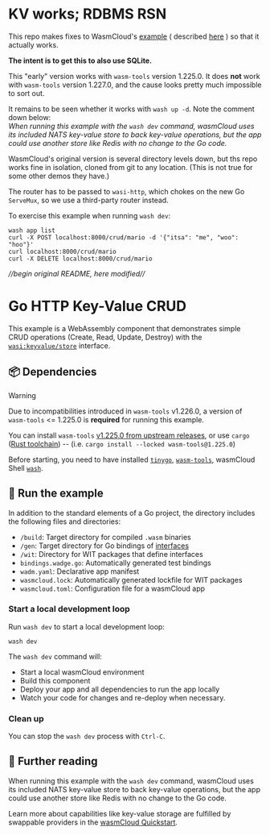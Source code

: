 # KV works; RDBMS RSN 

This repo makes fixes to WasmCloud's
[example](https://github.com/wasmCloud/go/tree/main/examples/component/http-keyvalue-crud)
( described
[here](https://wasmcloud.com/blog/2025-01-23-walkthrough-a-wasmclod-crud-application-in-go/)
) so that it actually works.

**The intent is to get this to also use SQLite.**

This "early" version works with `wasm-tools` version 1.225.0.
It does **not** work with `wasm-tools` version 1.227.0, and
the cause looks pretty much impossible to sort out.

It remains to be seen whether it works with `wash up -d`.
Note the comment down below: <br/>
*When running this example with the `wash dev` command, wasmCloud uses
its included NATS key-value store to back key-value operations, but the
app could use another store like Redis with no change to the Go code.*

WasmCloud's original version is several directory levels down,
but ths repo works fine in isolation, cloned from git to any
location. (This is not true for some other demos they have.) 

The router has to be passed to `wasi-http`, which chokes on the
new Go `ServeMux`, so we use a third-party router instead.

To exercise this example when running `wash dev`:
```
wash app list
curl -X POST localhost:8000/crud/mario -d '{"itsa": "me", "woo": "hoo"}'
curl localhost:8000/crud/mario
curl -X DELETE localhost:8000/crud/mario
```

*//begin original README, here  modified//*

# Go HTTP Key-Value CRUD

This example is a WebAssembly component that demonstrates simple
CRUD operations (Create, Read, Update, Destroy) with the
[`wasi:keyvalue/store`](https://github.com/WebAssembly/wasi-keyvalue) interface. 

## 📦 Dependencies

> [!WARNING]
> Due to incompatibilities introduced in `wasm-tools` v1.226.0, a version 
> of `wasm-tools` <= 1.225.0 is **required** for running this example.
>
> You can install `wasm-tools` [v1.225.0 from upstream releases](https://github.com/bytecodealliance/wasm-tools/releases/tag/v1.225.0), or use
> `cargo` ([Rust toolchain](https://doc.rust-lang.org/cargo/getting-started/installation.html)) -- (i.e. `cargo install --locked wasm-tools@1.225.0`)

Before starting, you need to have installed
[`tinygo`](https://tinygo.org/getting-started/install/),
[`wasm-tools`](https://github.com/bytecodealliance/wasm-tools#installation),
wasmCloud Shell [`wash`](https://wasmcloud.com/docs/installation).

## 👟 Run the example

In addition to the standard elements of a Go project, the
directory includes the following files and directories:

- `/build`: Target directory for compiled `.wasm` binaries
- `/gen`: Target directory for Go bindings of
[interfaces](https://wasmcloud.com/docs/concepts/interfaces)
- `/wit`: Directory for WIT packages that define interfaces
- `bindings.wadge.go`: Automatically generated test bindings
- `wadm.yaml`: Declarative app manifest
- `wasmcloud.lock`: Automatically generated lockfile for WIT packages
- `wasmcloud.toml`: Configuration file for a wasmCloud app

### Start a local development loop

Run `wash dev` to start a local development loop:

```shell
wash dev
```

The `wash dev` command will:

- Start a local wasmCloud environment
- Build this component
- Deploy your app and all dependencies to run the app locally
- Watch your code for changes and re-deploy when necessary.

### Clean up

You can stop the `wash dev` process with `Ctrl-C`.

## 📖 Further reading

When running this example with the `wash dev` command, wasmCloud uses
its included NATS key-value store to back key-value operations, but the
app could use another store like Redis with no change to the Go code. 

Learn more about capabilities like key-value storage are fulfilled
by swappable providers in the
[wasmCloud Quickstart](https://wasmcloud.com/docs/tour/hello-world).  
